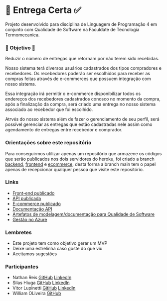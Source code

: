 # 🚚 Entrega Certa ✅

Projeto desenvolvido para disciplina de Linguagem de Programação 4 em conjunto com Qualidade de Software na Faculdate de Tecnologia Termomecanica.

### 🎯 Objetivo 🎯

Reduzir o número de entregas que retornam por não terem sido recebidas.

Nosso sistema terá diversos usuários cadastrados dos tipos compradores e recebedores. Os recebedores poderão ser escolhidos para receber as compras feitas através de e-commerces que possuem integração com nosso sistema.

Essa integração irá permitir o e-commerce disponibilizar todos os endereços dos recebedores cadastrados conosco no momento da compra, após a finalização da compra, será criado uma entrega no nosso sistema associado ao recebedor que foi escolhido.

Atrvés do nosso sistema além de fazer o gerenciamento de seu perfil, será possível gerenciar as entregas que estão cadastradas nele assim como agendamento de entregas entre recebedor e comprador.

### Orientações sobre este repositório

Para conseguirmos utilizar apenas um repositório que armazene os códigos que serão publicados nos dois servidores do heroku, foi criado a branch [backend](https://github.com/vitor-lupinetti/EntregaCerta/tree/backend), [frontend](https://github.com/vitor-lupinetti/EntregaCerta/tree/frontend) e [ecommerce](https://github.com/vitor-lupinetti/EntregaCerta/tree/ecommerce), desta forma a branch main tem o papel apenas de recepcionar qualquer pessoa que visite este repositório.

### Links

- [Front-end publicado](https://entregacerta-web.herokuapp.com)
- [API publicada](https://entregacerta.herokuapp.com)
- [E-commerce publicado](http://ecommerce-ec.herokuapp.com)
- [Documentação API](https://entregacerta.herokuapp.com/api-docs)
- [Artefatos de modelagem/documentação para Qualidade de Software](https://cefsaedu-my.sharepoint.com/:f:/g/personal/082170036_ftt_cefsa_edu_br/EtqAGZD1yTZMlVTnTPmyDfUBv4rMyy7VKOl-DJPcSoeXiw?e=8OWDOn)
- [Gestão no Azure](https://dev.azure.com/082170036/EntregaCerta)

### Lembretes

- Este projeto tem como objetivo gerar um MVP
- Deixe uma estrelinha caso goste do que viu
- Aceitamos sugestões

### Participantes

- Nathan Reis [GitHub](https://github.com/NathanReis) [LinkedIn](https://www.linkedin.com/in/nathan-reis-ba2282193)
- Silas Hiuga [GitHub](https://github.com/SilasHikaru) [LinkedIn](https://www.linkedin.com/in/silas-hiuga-71a761206)
- Vitor Lupinetti [GitHub](https://github.com/vitor-lupinetti) [LinkedIn](https://www.linkedin.com/in/vitor-lupinetti-a42038150)
- William OLiveira [GitHub](https://github.com/OliveiraWilliam)
